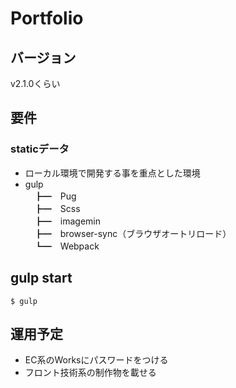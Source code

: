# Portfolio
<!-- <a href="https://aso-takahiro.github.io/portfolio/">Github Pages</a> -->

## バージョン
v2.1.0くらい

## 要件  
### staticデータ
* ローカル環境で開発する事を重点とした環境
* gulp  
　┣━　Pug  
　┣━　Scss  
　┣━　imagemin  
　┣━　browser-sync（ブラウザオートリロード）  
　┗━　Webpack  

## gulp start
```
$ gulp
```

## 運用予定
* EC系のWorksにパスワードをつける
* フロント技術系の制作物を載せる